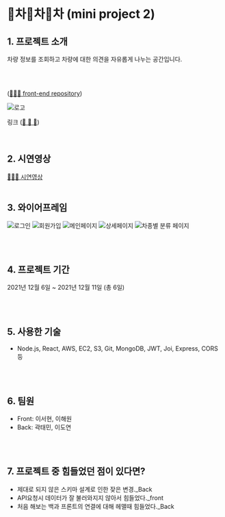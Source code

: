# 🚗차🚗차🚗차 (mini project 2)

## 1. 프로젝트 소개

차량 정보를 조회하고 차량에 대한 의견을 자유롭게 나누는 공간입니다.

<br/>

<br/> ([👏👏👏 front-end repository](https://github.com/picapipicca/chachachaFE))

![로고](https://img1.daumcdn.net/thumb/R1280x0/?scode=mtistory2&fname=https%3A%2F%2Fblog.kakaocdn.net%2Fdn%2Fb4gOGL%2Fbtrnc4MLbrx%2F8g8GqJkuDEsC3x1aJriJMK%2Fimg.png)

링크
([🚗 🚗 🚗](http://picapipicca.shop/))

<br/>

## 2. 시연영상

[🚗🚗🚗 시연영상](https://youtu.be/cCj2jCV43Nk "무비평점서비스")
<br/>
<br/>

## 3. 와이어프레임

![로그인](https://img1.daumcdn.net/thumb/R1280x0/?scode=mtistory2&fname=https%3A%2F%2Fblog.kakaocdn.net%2Fdn%2Fc9Dih8%2Fbtrm7Nyz5sE%2Fhp0MwWLZS96jDTKKN7OTHK%2Fimg.png)
![회원가입](https://img1.daumcdn.net/thumb/R1280x0/?scode=mtistory2&fname=https%3A%2F%2Fblog.kakaocdn.net%2Fdn%2FdqWIOb%2FbtrnbIQ2sIn%2FWBOg4JCzOGizhJbJbJrz60%2Fimg.png)
![메인페이지](https://img1.daumcdn.net/thumb/R1280x0/?scode=mtistory2&fname=https%3A%2F%2Fblog.kakaocdn.net%2Fdn%2FwhtE9%2Fbtrm3Qbvro5%2FiJhQMcv1l4i61Qdhxn3Cw0%2Fimg.png)
![상세페이지](https://img1.daumcdn.net/thumb/R1280x0/?scode=mtistory2&fname=https%3A%2F%2Fblog.kakaocdn.net%2Fdn%2FbyuVi5%2Fbtrm9DoWSXX%2FecM2IE2EQQNR85m65mjdi0%2Fimg.png)
![차종별 분류 페이지](https://img1.daumcdn.net/thumb/R1280x0/?scode=mtistory2&fname=https%3A%2F%2Fblog.kakaocdn.net%2Fdn%2FbyZ1mp%2FbtrnbIp1ZVH%2Ft9WDRAIskxD65acnwNasiK%2Fimg.png)

<br/>
<br/>

## 4. 프로젝트 기간

2021년 12월 6일 ~ 2021년 12월 11일 (총 6일)

<br/>
<br/>

## 5. 사용한 기술
- Node.js, React, AWS, EC2, S3, Git, MongoDB, JWT, Joi, Express, CORS 등
<br/>
<br/>

## 6. 팀원

- Front: 이서현, 이해원
- Back:  곽태민, 이도연

<br/>
<br/>

## 7. 프로젝트 중 힘들었던 점이 있다면?

-   제대로 되지 않은 스키마 설계로 인한 잦은 변경._Back
-   API요청시 데이터가 잘 불러와지지 않아서 힘들었다._front
-   처음 해보는 백과 프론트의 연결에 대해 헤맬때 힘들었다._Back

<br/>
<br/>
